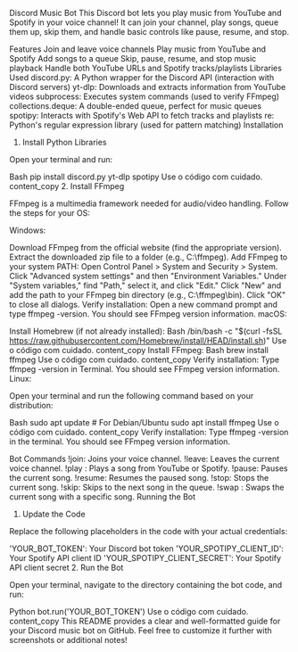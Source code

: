 Discord Music Bot
This Discord bot lets you play music from YouTube and Spotify in your voice channel! It can join your channel, play songs, queue them up, skip them, and handle basic controls like pause, resume, and stop.

Features
Join and leave voice channels
Play music from YouTube and Spotify
Add songs to a queue
Skip, pause, resume, and stop music playback
Handle both YouTube URLs and Spotify tracks/playlists
Libraries Used
discord.py: A Python wrapper for the Discord API (interaction with Discord servers)
yt-dlp: Downloads and extracts information from YouTube videos
subprocess: Executes system commands (used to verify FFmpeg)
collections.deque: A double-ended queue, perfect for music queues
spotipy: Interacts with Spotify's Web API to fetch tracks and playlists
re: Python's regular expression library (used for pattern matching)
Installation
1. Install Python Libraries

Open your terminal and run:

Bash
pip install discord.py yt-dlp spotipy
Use o código com cuidado.
content_copy
2. Install FFmpeg

FFmpeg is a multimedia framework needed for audio/video handling. Follow the steps for your OS:

Windows:

Download FFmpeg from the official website (find the appropriate version).
Extract the downloaded zip file to a folder (e.g., C:\ffmpeg).
Add FFmpeg to your system PATH:
Open Control Panel > System and Security > System.
Click "Advanced system settings" and then "Environment Variables."
Under "System variables," find "Path," select it, and click "Edit."
Click "New" and add the path to your FFmpeg bin directory (e.g., C:\ffmpeg\bin).
Click "OK" to close all dialogs.
Verify installation: Open a new command prompt and type ffmpeg -version. You should see FFmpeg version information.
macOS:

Install Homebrew (if not already installed):
Bash
/bin/bash -c "$(curl -fsSL https://raw.githubusercontent.com/Homebrew/install/HEAD/install.sh)"
Use o código com cuidado.
content_copy
Install FFmpeg:
Bash
brew install ffmpeg
Use o código com cuidado.
content_copy
Verify installation: Type ffmpeg -version in Terminal. You should see FFmpeg version information.
Linux:

Open your terminal and run the following command based on your distribution:

Bash
sudo apt update  # For Debian/Ubuntu
sudo apt install ffmpeg
Use o código com cuidado.
content_copy
Verify installation: Type ffmpeg -version in the terminal. You should see FFmpeg version information.

Bot Commands
!join: Joins your voice channel.
!leave: Leaves the current voice channel.
!play <URL or search query>: Plays a song from YouTube or Spotify.
!pause: Pauses the current song.
!resume: Resumes the paused song.
!stop: Stops the current song.
!skip: Skips to the next song in the queue.
!swap <YouTube URL or Spotify URL or song number>: Swaps the current song with a specific song.
Running the Bot
1. Update the Code

Replace the following placeholders in the code with your actual credentials:

'YOUR_BOT_TOKEN': Your Discord bot token
'YOUR_SPOTIPY_CLIENT_ID': Your Spotify API client ID
'YOUR_SPOTIPY_CLIENT_SECRET': Your Spotify API client secret
2. Run the Bot

Open your terminal, navigate to the directory containing the bot code, and run:

Python
bot.run('YOUR_BOT_TOKEN')
Use o código com cuidado.
content_copy
This README provides a clear and well-formatted guide for your Discord music bot on GitHub. Feel free to customize it further with screenshots or additional notes!
